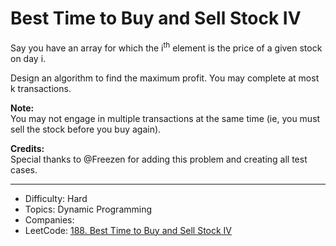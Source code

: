 # Best Time to Buy and Sell Stock IV

Say you have an array for which the i<sup>th</sup> element is the price of a given stock on day i.

Design an algorithm to find the maximum profit. You may complete at most k transactions.

**Note:**  
You may not engage in multiple transactions at the same time (ie, you must sell the stock before you buy again).

**Credits:**  
Special thanks to @Freezen for adding this problem and creating all test cases.

---

* Difficulty: Hard
* Topics: Dynamic Programming
* Companies: 
* LeetCode: [188. Best Time to Buy and Sell Stock IV](https://leetcode.com/problems/best-time-to-buy-and-sell-stock-iv/description/)
